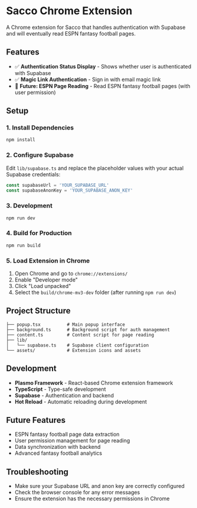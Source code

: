 # Sacco Chrome Extension

A Chrome extension for Sacco that handles authentication with Supabase and will eventually read ESPN fantasy football pages.

## Features

- ✅ **Authentication Status Display** - Shows whether user is authenticated with Supabase
- ✅ **Magic Link Authentication** - Sign in with email magic link
- 🔄 **Future: ESPN Page Reading** - Read ESPN fantasy football pages (with user permission)

## Setup

### 1. Install Dependencies
```bash
npm install
```

### 2. Configure Supabase
Edit `lib/supabase.ts` and replace the placeholder values with your actual Supabase credentials:
```typescript
const supabaseUrl = 'YOUR_SUPABASE_URL'
const supabaseAnonKey = 'YOUR_SUPABASE_ANON_KEY'
```

### 3. Development
```bash
npm run dev
```

### 4. Build for Production
```bash
npm run build
```

### 5. Load Extension in Chrome
1. Open Chrome and go to `chrome://extensions/`
2. Enable "Developer mode"
3. Click "Load unpacked"
4. Select the `build/chrome-mv3-dev` folder (after running `npm run dev`)

## Project Structure

```
├── popup.tsx          # Main popup interface
├── background.ts      # Background script for auth management
├── content.ts         # Content script for page reading
├── lib/
│   └── supabase.ts    # Supabase client configuration
└── assets/            # Extension icons and assets
```

## Development

- **Plasmo Framework** - React-based Chrome extension framework
- **TypeScript** - Type-safe development
- **Supabase** - Authentication and backend
- **Hot Reload** - Automatic reloading during development

## Future Features

- ESPN fantasy football page data extraction
- User permission management for page reading
- Data synchronization with backend
- Advanced fantasy football analytics

## Troubleshooting

- Make sure your Supabase URL and anon key are correctly configured
- Check the browser console for any error messages
- Ensure the extension has the necessary permissions in Chrome
